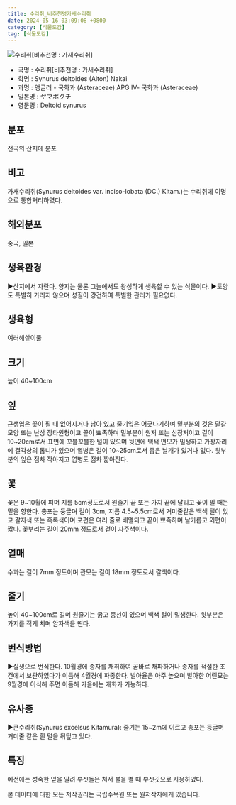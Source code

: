 ```yaml
---
title: 수리취_비추천명가새수리취
date: 2024-05-16 03:09:08 +0800
category: [식물도감]
tag: [식물도감]
---
```




![수리취[비추천명 : 가새수리취]](/fileUpload/plants/basic/Compositae/Synurus/7991/1_th2.JPG)
- 국명 : 수리취[비추천명 : 가새수리취]
- 학명 : Synurus deltoides (Aiton) Nakai
- 과명 : 앵글러 - 국화과 (Asteraceae) APG Ⅳ- 국화과 (Asteraceae)
- 일본명 : ヤマボクチ
- 영문명 : Deltoid synurus


## 분포
전국의 산지에 분포
## 비고
가새수리취(Synurus deltoides var. inciso-lobata (DC.) Kitam.)는 수리취에 이명으로 통합처리하였다.
## 해외분포
중국, 일본
## 생육환경
▶산지에서 자란다. 양지는 물론 그늘에서도 왕성하게 생육할 수 있는 식물이다. ▶토양도 특별히 가리지 않으며 성질이 강건하여 특별한 관리가 필요없다.
## 생육형
여러해살이풀
## 크기
높이 40~100cm
## 잎
근생엽은 꽃이 필 때 없어지거나 남아 있고 줄기잎은 어긋나기하며 밑부분의 것은 달걀모양 또는 난상 장타원형이고 끝이 뾰족하며 밑부분이 원저 또는 심장저이고 길이 10~20cm로서 표면에 꼬불꼬불한 털이 있으며 뒷면에 백색 면모가 밀생하고 가장자리에 결각상의 톱니가 있으며 엽병은 길이 10~25cm로서 좁은 날개가 있거나 없다. 윗부분의 잎은 점차 작아지고 엽병도 점차 짧아진다.
## 꽃
꽃은 9~10월에 피며 지름 5cm정도로서 원줄기 끝 또는 가지 끝에 달리고 꽃이 필 때는 밑을 향한다. 총포는 둥글며 길이 3cm, 지름 4.5~5.5cm로서 거미줄같은 백색 털이 있고 갈자색 또는 흑록색이며 포편은 여러 줄로 배열되고 끝이 뾰족하며 날카롭고 외편이 짧다. 꽃부리는 길이 20mm 정도로서 겉이 자주색이다.
## 열매
수과는 길이 7mm 정도이며 관모는 길이 18mm 정도로서 갈색이다.
## 줄기
높이 40~100cm로 길며 원줄기는 굵고 종선이 있으며 백색 털이 밀생한다. 윗부분은 가지를 적게 치며 암자색을 띤다.
## 번식방법
▶실생으로 번식한다. 10월경에 종자를 채취하여 곧바로 채파하거나 종자를 적절한 조건에서 보관하였다가 이듬해 4월경에 파종한다. 발아율은 아주 높으며 발아한 어린묘는 9월경에 이식해 주면 이듬해 가을에는 개화가 가능하다.
## 유사종
▶큰수리취(Synurus excelsus Kitamura): 줄기는 15~2m에 이르고 총포는 둥글며 거미줄 같은 흰 털을 뒤덮고 있다.
## 특징
예전에는 성숙한 잎을 말려 부싯돌은 쳐서 불을 켤 때 부싯깃으로 사용하였다.






본 데이터에 대한 모든 저작권리는 국립수목원 또는 원저작자에게 있습니다.
